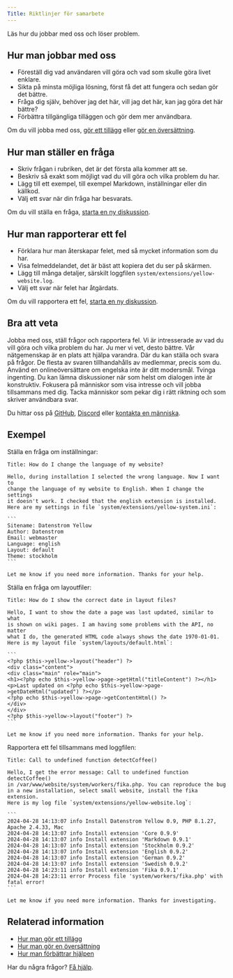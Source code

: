 ```yaml
---
Title: Riktlinjer för samarbete
---
```

Läs hur du jobbar med oss och löser problem.

## Hur man jobbar med oss

* Föreställ dig vad användaren vill göra och vad som skulle göra livet enklare.
* Sikta på minsta möjliga lösning, först få det att fungera och sedan gör det bättre.
* Fråga dig själv, behöver jag det här, vill jag det här, kan jag göra det här bättre?
* Förbättra tillgängliga tilläggen och gör dem mer användbara.

Om du vill jobba med oss, [gör ett tillägg](https://datenstrom.se/sv/yellow/extensions/) eller [gör en översättning](how-to-customise-a-language#gör-en-översättning).

## Hur man ställer en fråga

* Skriv frågan i rubriken, det är det första alla kommer att se.
* Beskriv så exakt som möjligt vad du vill göra och vilka problem du har.
* Lägg till ett exempel, till exempel Markdown, inställningar eller din källkod.
* Välj ett svar när din fråga har besvarats.

Om du vill ställa en fråga, [starta en ny diskussion](https://github.com/datenstrom/yellow/discussions/categories/ask-a-question).

## Hur man rapporterar ett fel

* Förklara hur man återskapar felet, med så mycket information som du har.
* Visa felmeddelandet, det är bäst att kopiera det du ser på skärmen.
* Lägg till många detaljer, särskilt loggfilen `system/extensions/yellow-website.log`.
* Välj ett svar när felet har åtgärdats.

Om du vill rapportera ett fel, [starta en ny diskussion](https://github.com/datenstrom/yellow/discussions/categories/report-a-bug).

## Bra att veta

Jobba med oss, ställ frågor och rapportera fel. Vi är intresserade av vad du vill göra och vilka problem du har. Ju mer vi vet, desto bättre. Vår nätgemenskap är en plats att hjälpa varandra. Där du kan ställa och svara på frågor. De flesta av svaren tillhandahålls av medlemmar, precis som du. Använd en onlineöversättare om engelska inte är ditt modersmål. Tvinga ingenting. Du kan lämna diskussioner när som helst om dialogen inte är konstruktiv. Fokusera på människor som visa intresse och vill jobba tillsammans med dig. Tacka människor som pekar dig i rätt riktning och som skriver användbara svar. 

Du hittar oss på [GitHub](https://github.com/datenstrom), [Discord](https://discord.gg/NYvTETsHS9) eller [kontakta en människa](https://datenstrom.se/sv/contact/).

## Exempel

Ställa en fråga om inställningar:

    Title: How do I change the language of my website?
    
    Hello, during installation I selected the wrong language. Now I want to 
    change the language of my website to English. When I change the settings 
    it doesn't work. I checked that the english extension is installed. 
    Here are my settings in file `system/extensions/yellow-system.ini`:
    
    ```
    Sitename: Datenstrom Yellow
    Author: Datenstrom
    Email: webmaster
    Language: english
    Layout: default
    Theme: stockholm
    ```
    
    Let me know if you need more information. Thanks for your help.

Ställa en fråga om layoutfiler:

    Title: How do I show the correct date in layout files?
    
    Hello, I want to show the date a page was last updated, similar to what 
    is shown on wiki pages. I am having some problems with the API, no matter 
    what I do, the generated HTML code always shows the date 1970-01-01.
    Here is my layout file `system/layouts/default.html`:
    
    ```
    <?php $this->yellow->layout("header") ?>
    <div class="content">
    <div class="main" role="main">
    <h1><?php echo $this->yellow->page->getHtml("titleContent") ?></h1>
    <p>Last updated on <?php echo $this->yellow->page->getDateHtml("updated") ?></p>
    <?php echo $this->yellow->page->getContentHtml() ?>
    </div>
    </div>
    <?php $this->yellow->layout("footer") ?>
    ```
    
    Let me know if you need more information. Thanks for your help.

Rapportera ett fel tillsammans med loggfilen:

    Title: Call to undefined function detectCoffee()
    
    Hello, I get the error message: Call to undefined function detectCoffee() 
    in /var/www/website/system/workers/fika.php. You can reproduce the bug 
    in a new installation, select small website, install the fika extension. 
    Here is my log file `system/extensions/yellow-website.log`:
    
    ```
    2024-04-28 14:13:07 info Install Datenstrom Yellow 0.9, PHP 8.1.27, Apache 2.4.33, Mac
    2024-04-28 14:13:07 info Install extension 'Core 0.9.9'
    2024-04-28 14:13:07 info Install extension 'Markdown 0.9.1'
    2024-04-28 14:13:07 info Install extension 'Stockholm 0.9.2'
    2024-04-28 14:13:07 info Install extension 'English 0.9.2'
    2024-04-28 14:13:07 info Install extension 'German 0.9.2'
    2024-04-28 14:13:07 info Install extension 'Swedish 0.9.2'
    2024-04-28 14:23:11 info Install extension 'Fika 0.9.1'
    2024-04-28 14:23:11 error Process file 'system/workers/fika.php' with fatal error!
    ```
    
    Let me know if you need more information. Thanks for investigating.

## Relaterad information

* [Hur man gör ett tillägg](https://github.com/annaesvensson/yellow-publish/tree/main/README-sv.md)
* [Hur man gör en översättning](https://github.com/annaesvensson/yellow-language/tree/main/README-sv.md)
* [Hur man förbättrar hjälpen](https://github.com/annaesvensson/yellow-help/tree/main/README-sv.md) 

Har du några frågor? [Få hjälp](.).
